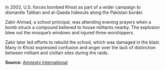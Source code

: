 
In 2002, U.S. forces bombed Khost as part of a wider campaign to dismantle Taliban and al-Qaeda hideouts along the Pakistan border.

Zakir Ahmad, a school principal, was attending evening prayers when a bomb struck a compound believed to house militants nearby. The explosion blew out the mosque’s windows and injured three worshippers.

Zakir later led efforts to rebuild the school, which was damaged in the blast. Many in Khost expressed confusion and anger over the lack of distinction between militant and civilian sites during the raids.

**Source:** [Amnesty International](https://www.amnesty.org/en/wp-content/uploads/2021/06/asa110182002en.pdf)